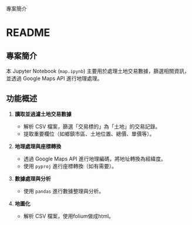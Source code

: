 專案簡介
# README

## 專案簡介
本 Jupyter Notebook (`map.ipynb`) 主要用於處理土地交易數據，篩選相關資訊，並透過 Google Maps API 進行地理處理。

## 功能概述
1. **讀取並過濾土地交易數據**
   - 解析 CSV 檔案，篩選「交易標的」為「土地」的交易記錄。
   - 提取重要欄位（如鄉鎮市區、土地位置、總價、單價等）。

2. **地理處理與座標轉換**
   - 透過 Google Maps API 進行地理編碼，將地址轉換為經緯度。
   - 使用 `pyproj` 進行座標轉換（如有需要）。

3. **數據處理與分析**
   - 使用 `pandas` 進行數據整理與分析。
  
4. **地圖化**
   - 解析 CSV 檔案，使用folium做成html。
   
